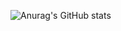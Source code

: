 ![Anurag's GitHub stats](https://github-readme-stats.vercel.app/api?username=Usmandankama&show_icons=true&theme=radical)
